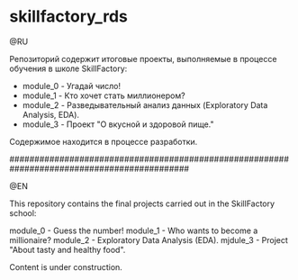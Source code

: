 # skillfactory_rds

@RU

Репозиторий содержит итоговые проекты, выполняемые в процессе обучения в школе SkillFactory:

- module_0 - Угадай число!
- module_1 - Кто хочет стать миллионером?
- module_2 - Разведывательный анализ данных (Exploratory Data Analysis, EDA).
- module_3 - Проект "О вкусной и здоровой пище."

Содержимое находится в процессе разработки.

############################################################################################

@EN

This repository contains the final projects carried out in the SkillFactory school:

module_0 - Guess the number!
module_1 - Who wants to become a millionaire?
module_2 - Exploratory Data Analysis (EDA).
mjdule_3 - Project "About tasty and healthy food".

Content is under construction.
